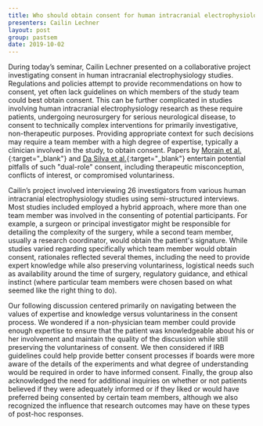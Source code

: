 ```yaml
---
title: Who should obtain consent for human intracranial electrophysiology studies?
presenters: Cailin Lechner
layout: post
group: pastsem
date: 2019-10-02
---
```


During today’s seminar, Cailin Lechner presented on a collaborative project investigating consent in human intracranial electrophysiology 
studies. Regulations and policies attempt to provide recommendations on 
how to consent, yet often lack guidelines on which members of the study team could best obtain consent. This can be further 
complicated in studies involving human intracranial electrophysiology research as these require patients, 
undergoing neurosurgery for serious neurological disease, to consent to technically complex interventions for primarily 
investigative, non-therapeutic purposes. Providing appropriate context for such decisions may require a team member with a high degree of expertise, typically a clinician involved in the study, to obtain consent. Papers by
[Morain et al.]( https://www.tandfonline.com/doi/full/10.1080/15265161.2019.1572811){:target="_blank"} and 
[Da Silva et al.]( https://www.tandfonline.com/doi/full/10.1080/15265161.2019.1572817){:target="_blank"} entertain potential 
pitfalls of such "dual-role" consent, including therapeutic misconception, conflicts of interest, or compromised voluntariness.

Cailin’s project involved interviewing 26 investigators from various human intracranial electrophysiology studies using semi-structured
interviews. Most studies included employed a hybrid approach,
where more than one team member was involved in the consenting of potential participants. For example, a surgeon or principal 
investigator might be responsible for detailing the complexity of the surgery, while a second team member, usually a research coordinator,
would obtain the patient's signature. While studies varied regarding specifically which team member would obtain  
consent, rationales reflected several themes, including the need to provide expert 
knowledge while also preserving voluntariness, logistical needs such as availability around the time of surgery, regulatory guidance, and ethical 
instinct (where particular team members were chosen based on what seemed like the right thing to do).

Our following discussion centered primarily on navigating between the values of expertise and knowledge versus voluntariness in the 
consent process. We wondered if a non-physician team member could provide enough expertise to ensure that the patient was knowledgeable 
about his or her involvement and maintain the quality of the discussion while still preserving the voluntariness of consent. We then 
considered if IRB guidelines could help provide better consent processes if boards were more aware of the details of the experiments 
and what degree of understanding would be required in order to have informed consent. Finally, the group also acknowledged the need for
additional inquiries on whether or not patients believed if they were adequately informed or if they liked or would have preferred
being consented by certain team members, although we also recognized the influence that research outcomes may have on these types of 
post-hoc responses.


